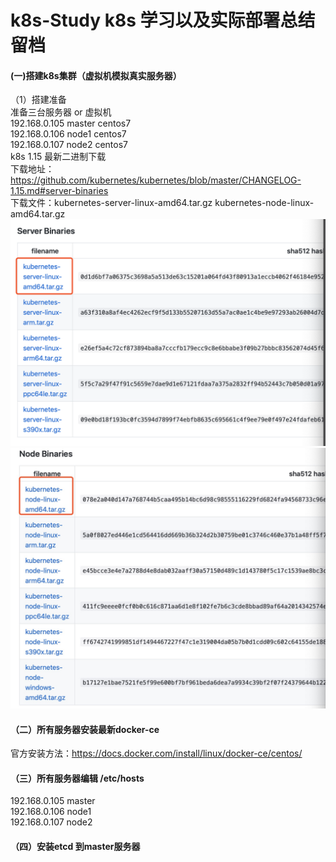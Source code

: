 # k8s-Study k8s 学习以及实际部署总结留档
#### (一)搭建k8s集群（虚拟机模拟真实服务器）
   （1）搭建准备   
    准备三台服务器 or 虚拟机  
    192.168.0.105  master centos7    
    192.168.0.106  node1 centos7    
    192.168.0.107  node2 centos7  
    k8s 1.15 最新二进制下载  
    下载地址：https://github.com/kubernetes/kubernetes/blob/master/CHANGELOG-1.15.md#server-binaries  
    下载文件：kubernetes-server-linux-amd64.tar.gz      kubernetes-node-linux-amd64.tar.gz    
![Image text](image/WX20190726-000533@2x.png)  
![Image text](image/1564070774503.jpg)  
#### 
#### （二）所有服务器安装最新docker-ce  
官方安装方法：https://docs.docker.com/install/linux/docker-ce/centos/  
 
#### （三）所有服务器编辑 /etc/hosts
192.168.0.105  master  
192.168.0.106  node1  
192.168.0.107  node2  

#### （四）安装etcd 到master服务器